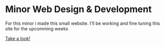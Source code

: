# Minor Web Design & Development

For this minor i made this small website.
I'll be working and fine tuning this site for the upcomming weeks

<a href="https://christian199815.github.io/MWDND/" target="_blank">Take a look!</a>


